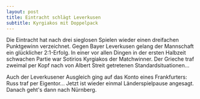 ```yaml
---
layout: post
title: Eintracht schlägt Leverkusen
subtitle: Kyrgiakos mit Doppelpack
---
```


Die Eintracht hat nach drei sieglosen Spielen wieder einen dreifachen Punktgewinn verzeichnet. Gegen Bayer Leverkusen gelang der Mannschaft ein glücklicher 2:1-Erfolg. In einer vor allen Dingen in der ersten Halbzeit schwachen Partie war Sotirios Kyrgiakos der Matchwinner. Der Grieche traf zweimal per Kopf nach von Albert Streit getretenen Standardsituationen...

Auch der Leverkusener Ausgleich ging auf das Konto eines Frankfurters: Russ traf per Eigentor... Jetzt ist wieder einmal Länderspielpause angesagt. Danach geht's dann nach Nürnberg.
